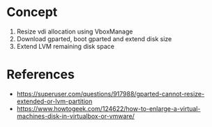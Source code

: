 # Concept
1. Resize vdi allocation using VboxManage
2. Download gparted, boot gparted and extend disk size
3. Extend LVM remaining disk space

# References
* https://superuser.com/questions/917988/gparted-cannot-resize-extended-or-lvm-partition
* https://www.howtogeek.com/124622/how-to-enlarge-a-virtual-machines-disk-in-virtualbox-or-vmware/